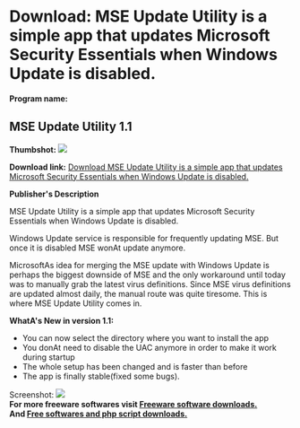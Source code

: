 # Download: MSE Update Utility is a simple app that updates Microsoft Security Essentials when Windows Update is disabled.

**Program name:**

## MSE Update Utility 1.1

  
**Thumbshot:** ![](http://www.freewarefiles.com/screenshot/mse_updateutil_md.jpg)   
  
**Download link:** [Download MSE Update Utility is a simple app that updates Microsoft Security Essentials when Windows Update is disabled.](http://freesoftwares.boysofts.com/MSE-Update-Utility_program_53248.html)  
  


**Publisher's Description**  
  


MSE Update Utility is a simple app that updates Microsoft Security Essentials when Windows Update is disabled. 

Windows Update service is responsible for frequently updating MSE. But once it is disabled MSE wonAt update anymore.

MicrosoftAs idea for merging the MSE update with Windows Update is perhaps the biggest downside of MSE and the only workaround until today was to manually grab the latest virus definitions. Since MSE virus definitions are updated almost daily, the manual route was quite tiresome. This is where MSE Update Utility comes in.

**WhatA's New in version 1.1:**

  * You can now select the directory where you want to install the app 
  * You donAt need to disable the UAC anymore in order to make it work during startup 
  * The whole setup has been changed and is faster than before 
  * The app is finally stable(fixed some bugs). 

  
  
Screenshot: ![](http://www.freewarefiles.com/screenshot/mse_updateutil.jpg)   
**For more freeware softwares visit [Freeware software downloads.](http://freesoftwares.boysofts.com/)**   
**And [Free softwares and php script downloads.](http://www.boysofts.com/)**
